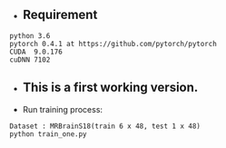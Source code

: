 - ## Requirement
```
python 3.6
pytorch 0.4.1 at https://github.com/pytorch/pytorch
CUDA  9.0.176
cuDNN 7102
```

- ## This is a first working version. 
- Run training process: 
```
Dataset : MRBrainS18(train 6 x 48, test 1 x 48) 
python train_one.py 
```
